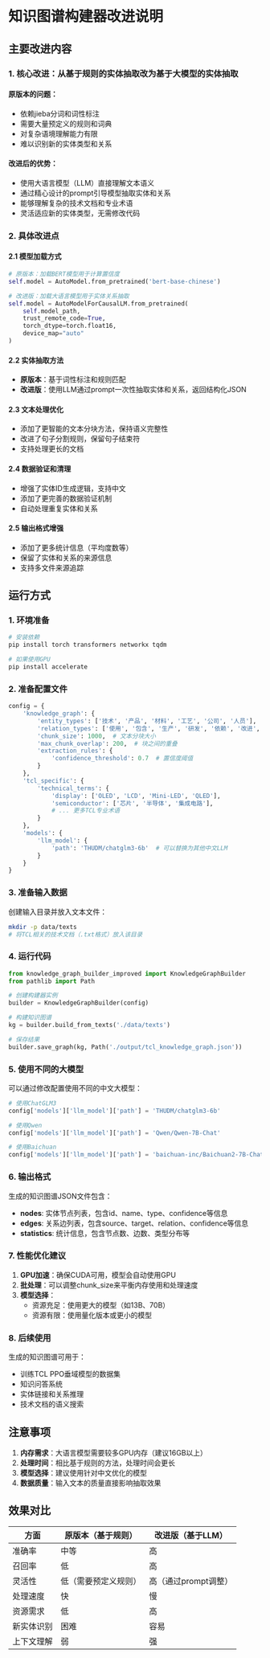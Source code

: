 # 知识图谱构建器改进说明

## 主要改进内容

### 1. 核心改进：从基于规则的实体抽取改为基于大模型的实体抽取

#### 原版本的问题：
- 依赖jieba分词和词性标注
- 需要大量预定义的规则和词典
- 对复杂语境理解能力有限
- 难以识别新的实体类型和关系

#### 改进后的优势：
- 使用大语言模型（LLM）直接理解文本语义
- 通过精心设计的prompt引导模型抽取实体和关系
- 能够理解复杂的技术文档和专业术语
- 灵活适应新的实体类型，无需修改代码

### 2. 具体改进点

#### 2.1 模型加载方式
```python
# 原版本：加载BERT模型用于计算置信度
self.model = AutoModel.from_pretrained('bert-base-chinese')

# 改进版：加载大语言模型用于实体关系抽取
self.model = AutoModelForCausalLM.from_pretrained(
    self.model_path,
    trust_remote_code=True,
    torch_dtype=torch.float16,
    device_map="auto"
)
```

#### 2.2 实体抽取方法
- **原版本**：基于词性标注和规则匹配
- **改进版**：使用LLM通过prompt一次性抽取实体和关系，返回结构化JSON

#### 2.3 文本处理优化
- 添加了更智能的文本分块方法，保持语义完整性
- 改进了句子分割规则，保留句子结束符
- 支持处理更长的文档

#### 2.4 数据验证和清理
- 增强了实体ID生成逻辑，支持中文
- 添加了更完善的数据验证机制
- 自动处理重复实体和关系

#### 2.5 输出格式增强
- 添加了更多统计信息（平均度数等）
- 保留了实体和关系的来源信息
- 支持多文件来源追踪

## 运行方式

### 1. 环境准备

```bash
# 安装依赖
pip install torch transformers networkx tqdm

# 如果使用GPU
pip install accelerate
```

### 2. 准备配置文件

```python
config = {
    'knowledge_graph': {
        'entity_types': ['技术', '产品', '材料', '工艺', '公司', '人员'],
        'relation_types': ['使用', '包含', '生产', '研发', '依赖', '改进', '替代', '认证', '合作', '应用于'],
        'chunk_size': 1000,  # 文本分块大小
        'max_chunk_overlap': 200,  # 块之间的重叠
        'extraction_rules': {
            'confidence_threshold': 0.7  # 置信度阈值
        }
    },
    'tcl_specific': {
        'technical_terms': {
            'display': ['OLED', 'LCD', 'Mini-LED', 'QLED'],
            'semiconductor': ['芯片', '半导体', '集成电路'],
            # ... 更多TCL专业术语
        }
    },
    'models': {
        'llm_model': {
            'path': 'THUDM/chatglm3-6b'  # 可以替换为其他中文LLM
        }
    }
}
```

### 3. 准备输入数据

创建输入目录并放入文本文件：
```bash
mkdir -p data/texts
# 将TCL相关的技术文档（.txt格式）放入该目录
```

### 4. 运行代码

```python
from knowledge_graph_builder_improved import KnowledgeGraphBuilder
from pathlib import Path

# 创建构建器实例
builder = KnowledgeGraphBuilder(config)

# 构建知识图谱
kg = builder.build_from_texts('./data/texts')

# 保存结果
builder.save_graph(kg, Path('./output/tcl_knowledge_graph.json'))
```

### 5. 使用不同的大模型

可以通过修改配置使用不同的中文大模型：

```python
# 使用ChatGLM3
config['models']['llm_model']['path'] = 'THUDM/chatglm3-6b'

# 使用Qwen
config['models']['llm_model']['path'] = 'Qwen/Qwen-7B-Chat'

# 使用Baichuan
config['models']['llm_model']['path'] = 'baichuan-inc/Baichuan2-7B-Chat'
```

### 6. 输出格式

生成的知识图谱JSON文件包含：
- **nodes**: 实体节点列表，包含id、name、type、confidence等信息
- **edges**: 关系边列表，包含source、target、relation、confidence等信息
- **statistics**: 统计信息，包含节点数、边数、类型分布等

### 7. 性能优化建议

1. **GPU加速**：确保CUDA可用，模型会自动使用GPU
2. **批处理**：可以调整chunk_size来平衡内存使用和处理速度
3. **模型选择**：
   - 资源充足：使用更大的模型（如13B、70B）
   - 资源有限：使用量化版本或更小的模型

### 8. 后续使用

生成的知识图谱可用于：
- 训练TCL PPO垂域模型的数据集
- 知识问答系统
- 实体链接和关系推理
- 技术文档的语义搜索

## 注意事项

1. **内存需求**：大语言模型需要较多GPU内存（建议16GB以上）
2. **处理时间**：相比基于规则的方法，处理时间会更长
3. **模型选择**：建议使用针对中文优化的模型
4. **数据质量**：输入文本的质量直接影响抽取效果

## 效果对比

| 方面 | 原版本（基于规则） | 改进版（基于LLM） |
|------|-------------------|-------------------|
| 准确率 | 中等 | 高 |
| 召回率 | 低 | 高 |
| 灵活性 | 低（需要预定义规则） | 高（通过prompt调整） |
| 处理速度 | 快 | 慢 |
| 资源需求 | 低 | 高 |
| 新实体识别 | 困难 | 容易 |
| 上下文理解 | 弱 | 强 |
